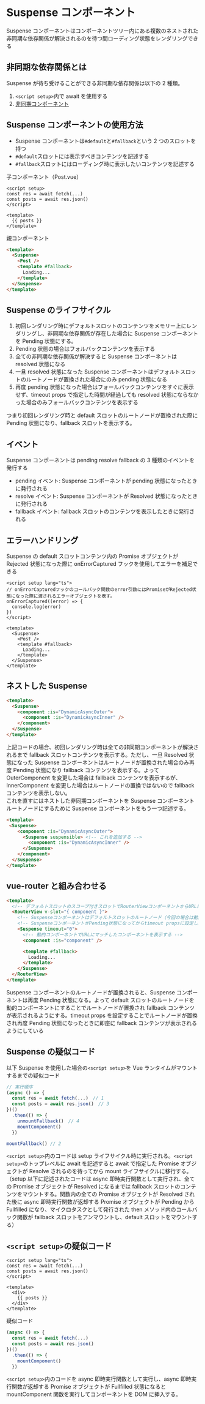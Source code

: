 # Suspense コンポーネント

Suspense コンポーネントはコンポーネントツリー内にある複数のネストされた非同期な依存関係が解決されるのを待つ間ローディング状態をレンダリングできる

## 非同期な依存関係とは

Suspense が待ち受けることができる非同期な依存関係は以下の 2 種類。

1. `<script setup>`内で await を使用する
2. [非同期コンポーネント](../4.コンポーネント/8.非同期コンポーネント.md)

## Suspense コンポーネントの使用方法

- Suspense コンポーネントは`#default`と`#fallback`という 2 つのスロットを持つ
- `#default`スロットには表示すべきコンテンツを記述する
- `#fallback`スロットにはローディング時に表示したいコンテンツを記述する

子コンポーネント（Post.vue）

```Vue
<script setup>
const res = await fetch(...)
const posts = await res.json()
</script>

<template>
  {{ posts }}
</template>
```

親コンポーネント

```HTML
<template>
  <Suspense>
    <Post />
    <template #fallback>
      Loading...
    </template>
  </Suspense>
</template>
```

## Suspense のライフサイクル

1. 初回レンダリング時にデフォルトスロットのコンテンツをメモリー上にレンダリングし、非同期な依存関係が存在した場合に Suspense コンポーネントを Pending 状態にする。
2. Pending 状態の場合はフォルバックコンテンツを表示する
3. 全ての非同期な依存関係が解決すると Suspense コンポーネントは resolved 状態になる
4. 一旦 resolved 状態になった Suspense コンポーネントはデフォルトスロットのルートノードが置換された場合にのみ pending 状態になる
5. 再度 pending 状態になった場合はフォールバックコンテンツをすぐに表示せず、timeout props で指定した時間が経過しても resolved 状態にならなかった場合のみフォールバックコンテンツを表示する

つまり初回レンダリング時と default スロットのルートノードが置換された際に Pending 状態になり、fallback スロットを表示する。

## イベント

Suspense コンポーネントは pending resolve fallback の 3 種類のイベントを発行する

- pending イベント: Suspense コンポーネントが pending 状態になったときに発行される
- resolve イベント: Suspense コンポーネントが Resolved 状態になったときに発行される
- fallback イベント: fallback スロットのコンテンツを表示したときに発行される

## エラーハンドリング

Suspense の default スロットコンテンツ内の Promise オブジェクトが Rejected 状態になった際に onErrorCaptured フックを使用してエラーを補足できる

```Vue
<script setup lang="ts">
// onErrorCapturedフックのコールバック関数のerror引数にはPromiseがRejected状態になった際に渡されるエラーオブジェクトを表す。
onErrorCaptured((error) => {
  console.log(error)
})
</script>

<template>
  <Suspense>
    <Post />
    <template #fallback>
      Loading...
    </template>
  </Suspense>
</template>
```

## ネストした Suspense

```HTML
<template>
  <Suspense>
    <component :is="DynamicAsyncOuter">
      <component :is="DynamicAsyncInner" />
    </component>
  </Suspense>
</template>
```

上記コードの場合、初回レンダリング時は全ての非同期コンポーネントが解決されるまで fallback スロットコンテンツを表示する。ただし、一旦 Resolved 状態になった Suspense コンポーネントはルートノードが置換された場合のみ再度 Pending 状態になり fallback コンテンツを表示する。よって OuterComponent を変更した場合は fallback コンテンツを表示するが、InnerComponent を変更した場合はルートノードの置換ではないので fallback コンテンツを表示しない。  
これを直すにはネストした非同期コンポーネントを Suspense コンポーネントルートノードにするために Suspense コンポーネントをもう一つ記述する。

```HTML
<template>
 <Suspense>
    <component :is="DynamicAsyncOuter">
      <Suspense suspensible> <!-- これを追加する -->
        <component :is="DynamicAsyncInner" />
      </Suspense>
    </component>
  </Suspense>
</template>
```

## vue-router と組み合わせる

```HTML
<template>
  <!-- デフォルトスロットのスコープ付きスロットでRouterViewコンポーネントからURLにマッチするcomponentを受け取る -->
  <RouterView v-slot="{ component }">
    <!-- Suspenseコンポーネントはデフォルトスロットのルートノード（今回の場合は動的コンポーネント）が置換されるたびにPending状態になりfallbackコンテンツを表示する -->
    <!-- SuspenseコンポーネントがPending状態になってからtimeout propsに設定したms経過後にfallbackコンテンツを表示するため0秒にすることで、URL変更後すぐにfallbackコンテンツを表示する -->
    <Suspense timeout="0">
      <!-- 動的コンポーネントでURLにマッチしたコンポーネントを表示する -->
      <component :is="component" />

      <template #fallback>
        Loading...
      </template>
    </Suspense>
  </RouterView>
</template>
```

Suspense コンポーネントのルートノードが置換されると、Suspense コンポーネントは再度 Pending 状態になる。よって default スロットのルートノードを動的コンポーネントにすることでルートノードが置換され fallback コンテンツが表示されるようにする。timeout props を設定することでルートノードが置換され再度 Pending 状態になったときに即座に fallback コンテンツが表示されるようにしている

## Suspense の疑似コード

以下 Suspense を使用した場合の`<script setup>`を Vue ランタイムがマウントするまでの疑似コード

```TypeScript
// 実行順序
(async () => {
  const res = await fetch(...)　// 1
  const posts = await res.json()　// 3
})()
  .then(() => {
    unmountFallback()　// 4
    mountComponent()
  })

mountFallback() // 2
```

`<script setup>`内のコードは setup ライフサイクル時に実行される。`<script setup>`のトップレベルに await を記述すると await で指定した Promise オブジェクトが Resolve されるのを待ってから mount ライフサイクルに移行する。（setup 以下に記述されたコードは async 即時実行関数として実行され、全ての Promise オブジェクトが Resolved になるまでは fallback スロットのコンテンツをマウントする。関数内の全ての Promise オブジェクトが Resolved された後に async 即時実行関数が返却する Promise オブジェクトが Pending から Fullfilled になり、マイクロタスクとして発行された then メソッド内のコールバック関数が fallback スロットをアンマウントし、default スロットをマウントする）

## `<script setup>`の疑似コード

```Vue
<script setup lang="ts">
const res = await fetch(...)
const posts = await res.json()
</script>

<template>
  <div>
    {{ posts }}
  </div>
</template>
```

疑似コード

```TypeScript
(async () => {
  const res = await fetch(...)
  const posts = await res.json()
})()
  .then(() => {
    mountComponent()
  })
```

`<script setup>`内のコードを async 即時実行関数として実行し、async 即時実行関数が返却する Promise オブジェクトが Fullfilled 状態になると mountComponent 関数を実行してコンポーネントを DOM に挿入する。
